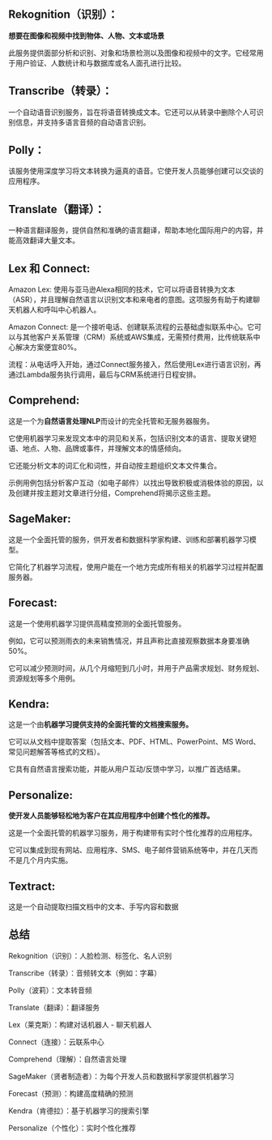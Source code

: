 ## Rekognition（识别）：

**想要在图像和视频中找到物体、人物、文本或场景**

此服务提供面部分析和识别、对象和场景检测以及图像和视频中的文字。它经常用于用户验证、人数统计和与数据库或名人面孔进行比较。

## Transcribe（转录）：

一个自动语音识别服务，旨在将语音转换成文本。它还可以从转录中删除个人可识别信息，并支持多语言音频的自动语言识别。

## Polly：

该服务使用深度学习将文本转换为逼真的语音。它使开发人员能够创建可以交谈的应用程序。

## Translate（翻译）：

一种语言翻译服务，提供自然和准确的语言翻译，帮助本地化国际用户的内容，并能高效翻译大量文本。

## Lex 和 Connect:

Amazon Lex: 使用与亚马逊Alexa相同的技术，它可以将语音转换为文本（ASR），并且理解自然语言以识别文本和来电者的意图。这项服务有助于构建聊天机器人和呼叫中心机器人。

Amazon Connect: 是一个接听电话、创建联系流程的云基础虚拟联系中心。它可以与其他客户关系管理（CRM）系统或AWS集成，无需预付费用，比传统联系中心解决方案便宜80%。

流程：从电话呼入开始，通过Connect服务接入，然后使用Lex进行语言识别，再通过Lambda服务执行调用，最后与CRM系统进行日程安排。

## Comprehend:

这是一个为**自然语言处理NLP**而设计的完全托管和无服务器服务。

它使用机器学习来发现文本中的洞见和关系，包括识别文本的语言、提取关键短语、地点、人物、品牌或事件，并理解文本的情感倾向。

它还能分析文本的词汇化和词性，并自动按主题组织文本文件集合。

示例用例包括分析客户互动（如电子邮件）以找出导致积极或消极体验的原因，以及创建并按主题对文章进行分组，Comprehend将揭示这些主题。

## SageMaker:

这是一个全面托管的服务，供开发者和数据科学家构建、训练和部署机器学习模型。

它简化了机器学习流程，使用户能在一个地方完成所有相关的机器学习过程并配置服务器。

## Forecast:

这是一个使用机器学习提供高精度预测的全面托管服务。

例如，它可以预测雨衣的未来销售情况，并且声称比直接观察数据本身要准确50%。

它可以减少预测时间，从几个月缩短到几小时，并用于产品需求规划、财务规划、资源规划等多个用例。

## Kendra:

这是一个由**机器学习提供支持的全面托管的文档搜索服务。**

它可以从文档中提取答案（包括文本、PDF、HTML、PowerPoint、MS Word、常见问题解答等格式的文档）。

它具有自然语言搜索功能，并能从用户互动/反馈中学习，以推广首选结果。

## Personalize:

**使开发人员能够轻松地为客户在其应用程序中创建个性化的推荐。**

这是一个全面托管的机器学习服务，用于构建带有实时个性化推荐的应用程序。

它可以集成到现有网站、应用程序、SMS、电子邮件营销系统等中，并在几天而不是几个月内实施。

## Textract:

这是一个自动提取扫描文档中的文本、手写内容和数据

## 总结

Rekognition（识别）：人脸检测、标签化、名人识别

Transcribe（转录）：音频转文本（例如：字幕）

Polly（波莉）：文本转音频

Translate（翻译）：翻译服务

Lex（莱克斯）：构建对话机器人 - 聊天机器人

Connect（连接）：云联系中心

Comprehend（理解）：自然语言处理

SageMaker（贤者制造者）：为每个开发人员和数据科学家提供机器学习

Forecast（预测）：构建高度精确的预测

Kendra（肯德拉）：基于机器学习的搜索引擎

Personalize（个性化）：实时个性化推荐
